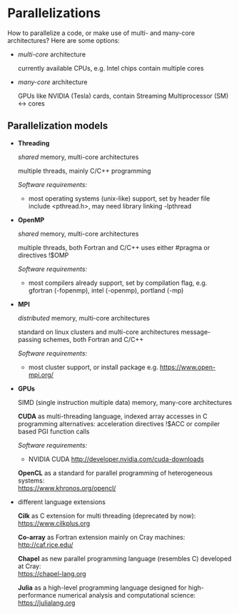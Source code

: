 # Parallelizations


How to parallelize a code, or make use of multi- and many-core architectures? Here are some options:

- *multi-core* architecture

  currently available CPUs, e.g. Intel chips
  contain multiple cores

- *many-core* architecture

  GPUs like NVIDIA (Tesla) cards,
  contain Streaming Multiprocessor (SM) <-> cores


## Parallelization models

- **Threading**

  *shared* memory, multi-core architectures

  multiple threads, mainly C/C++ programming

  *Software requirements:*  
  - most operating systems (unix-like) support, set by header file
     include <pthread.h>, may need library linking -lpthread


- **OpenMP**

  *shared* memory, multi-core architectures

  multiple threads, both Fortran and C/C++
  uses either #pragma or directives !$OMP

  *Software requirements:*  
  - most compilers already support, set by compilation flag,
     e.g. gfortran (-fopenmp), intel (-openmp), portland (-mp)


- **MPI**

  *distributed* memory, multi-core architectures

  standard on linux clusters and multi-core architectures
  message-passing schemes, both Fortran and C/C++

  *Software requirements:*  
  - most cluster support, or install package e.g. https://www.open-mpi.org/  


- **GPUs**

  SIMD (single instruction multiple data) memory, many-core architectures

  **CUDA** as multi-threading language, indexed array accesses in C programming
  alternatives: acceleration directives !$ACC or compiler based PGI function calls

  *Software requirements:*  
  - NVIDIA CUDA http://developer.nvidia.com/cuda-downloads

  **OpenCL** as a standard for parallel programming of heterogeneous systems:  
    https://www.khronos.org/opencl/


- different language extensions

  **Cilk** as C extension for multi threading (deprecated by now):  
   https://www.cilkplus.org

  **Co-array** as Fortran extension mainly on Cray machines:  
    http://caf.rice.edu/

  **Chapel** as new parallel programming language (resembles C) developed at Cray:  
    https://chapel-lang.org

  **Julia** as a high-level programming language designed for high-performance numerical analysis and computational science:
    https://julialang.org
